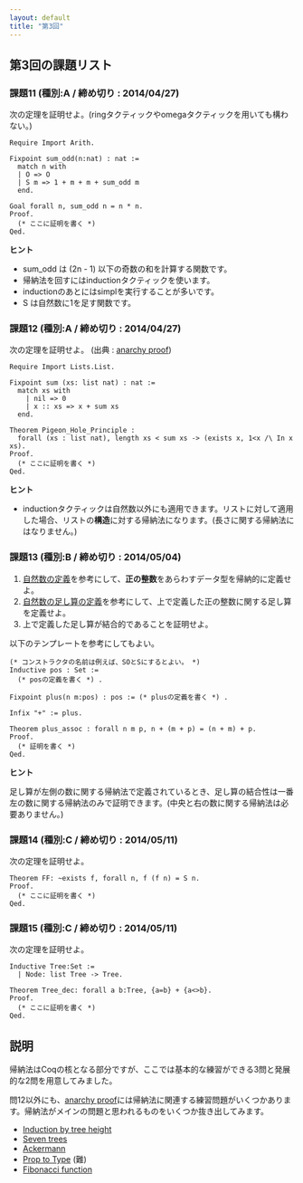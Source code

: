```yaml
---
layout: default
title: "第3回"
---
```


## 第3回の課題リスト

### 課題11 (種別:A / 締め切り : 2014/04/27)

次の定理を証明せよ。(ringタクティックやomegaタクティックを用いても構わない。)

```coq
Require Import Arith.

Fixpoint sum_odd(n:nat) : nat :=
  match n with
  | O => O
  | S m => 1 + m + m + sum_odd m
  end.

Goal forall n, sum_odd n = n * n.
Proof.
  (* ここに証明を書く *)
Qed.
```

**ヒント**

- sum\_odd は (2n - 1) 以下の奇数の和を計算する関数です。
- 帰納法を回すにはinductionタクティックを使います。
- inductionのあとにはsimplを実行することが多いです。
- S は自然数に1を足す関数です。

### 課題12 (種別:A / 締め切り : 2014/04/27)

次の定理を証明せよ。 (出典 : [anarchy proof](http://web.archive.org/web/20101125111258/http://as305.dyndns.org/aps/problem/view/9))

```coq
Require Import Lists.List.

Fixpoint sum (xs: list nat) : nat :=
  match xs with
    | nil => 0
    | x :: xs => x + sum xs
  end.

Theorem Pigeon_Hole_Principle :
  forall (xs : list nat), length xs < sum xs -> (exists x, 1<x /\ In x xs).
Proof.
  (* ここに証明を書く *)
Qed.
```

**ヒント**

- inductionタクティックは自然数以外にも適用できます。リストに対して適用した場合、リストの**構造**に対する帰納法になります。(長さに関する帰納法にはなりません。)

### 課題13 (種別:B / 締め切り : 2014/05/04)

1. [自然数の定義](http://coq.inria.fr/stdlib/Coq.Init.Datatypes.html#nat)を参考にして、**正の整数**をあらわすデータ型を帰納的に定義せよ。
2. [自然数の足し算の定義](http://coq.inria.fr/stdlib/Coq.Init.Peano.html#plus)を参考にして、上で定義した正の整数に関する足し算を定義せよ。
3. 上で定義した足し算が結合的であることを証明せよ。

以下のテンプレートを参考にしてもよい。

```coq
(* コンストラクタの名前は例えば、SOとSにするとよい。 *)
Inductive pos : Set :=
  (* posの定義を書く *) .

Fixpoint plus(n m:pos) : pos := (* plusの定義を書く *) .

Infix "+" := plus.

Theorem plus_assoc : forall n m p, n + (m + p) = (n + m) + p.
Proof.
  (* 証明を書く *)
Qed.
```

**ヒント**

足し算が左側の数に関する帰納法で定義されているとき、足し算の結合性は一番左の数に関する帰納法のみで証明できます。(中央と右の数に関する帰納法は必要ありません。)

### 課題14 (種別:C / 締め切り : 2014/05/11)

次の定理を証明せよ。

```coq
Theorem FF: ~exists f, forall n, f (f n) = S n.
Proof.
  (* ここに証明を書く *)
Qed.
```

### 課題15 (種別:C / 締め切り : 2014/05/11)

次の定理を証明せよ。

```coq
Inductive Tree:Set :=
  | Node: list Tree -> Tree.

Theorem Tree_dec: forall a b:Tree, {a=b} + {a<>b}.
Proof.
  (* ここに証明を書く *)
Qed.
```

## 説明

帰納法はCoqの核となる部分ですが、ここでは基本的な練習ができる3問と発展的な2問を用意してみました。

問12以外にも、[anarchy proof](http://web.archive.org/web/20130609191210/http://as305.dyndns.org/aps/problem)には帰納法に関連する練習問題がいくつかあります。帰納法がメインの問題と思われるものをいくつか抜き出してみます。

- [Induction by tree height](http://web.archive.org/web/20101125111248/http://as305.dyndns.org/aps/problem/view/7)
- [Seven trees](http://web.archive.org/web/20101125111253/http://as305.dyndns.org/aps/problem/view/8)
- [Ackermann](http://web.archive.org/web/20101125111028/http://as305.dyndns.org/aps/problem/view/14)
- [Prop to Type](http://web.archive.org/web/20101125111033/http://as305.dyndns.org/aps/problem/view/15) (難)
- [Fibonacci function](http://web.archive.org/web/20130714193218/http://as305.dyndns.org/aps/problem/view/21)


